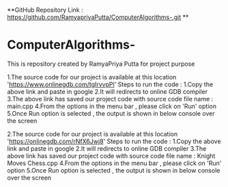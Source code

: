 **GitHub Repository Link : https://github.com/RamyapriyaPutta/ComputerAlgorithms-.git **

# ComputerAlgorithms-
This is repository created by RamyaPriya Putta for project purpose 

1.The source code for our project is available at this location 'https://www.onlinegdb.com/tgIrvvpPl'
Steps to run the code : 
1.Copy the above link and paste in google 
2.It will redirects to online GDB compiler 
3.The above link has saved our project code with source code file name : main.cpp
4.From the options in the menu bar , please click on 'Run' option 
5.Once Run option is selected , the output is shown in below console over the screen


2.The source code for our project is available at this location 'https://onlinegdb.com/rNfX6Jwj8'
Steps to run the code : 
1.Copy the above link and paste in google 
2.It will redirects to online GDB compiler 
3.The above link has saved our project code with source code file name : Knight Moves Chess.cpp
4.From the options in the menu bar , please click on 'Run' option 
5.Once Run option is selected , the output is shown in below console over the screen
